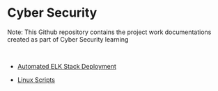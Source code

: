 # Cyber Security

Note: This Github repository contains the project work documentations created as part of Cyber Security learning

<br />

- [Automated ELK Stack Deployment](https://github.com/chaitanyasugathan/Cybersecurity/tree/master/CloudSecurity)

- [Linux Scripts](https://github.com/chaitanyasugathan/Cybersecurity/tree/master/LinuxScripts)

<br />
